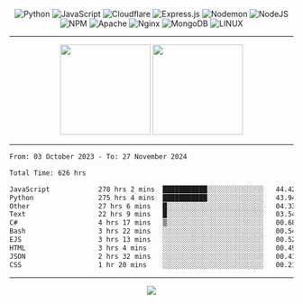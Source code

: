 <div align="center">
  
![Python](https://img.shields.io/badge/python-3670A0?style=for-the-badge&logo=python&logoColor=ffdd54) ![JavaScript](https://img.shields.io/badge/javascript-%23323330.svg?style=for-the-badge&logo=javascript&logoColor=%23F7DF1E) ![Cloudflare](https://img.shields.io/badge/Cloudflare-F38020?style=for-the-badge&logo=Cloudflare&logoColor=white) ![Express.js](https://img.shields.io/badge/express.js-%23404d59.svg?style=for-the-badge&logo=express&logoColor=%2361DAFB) ![Nodemon](https://img.shields.io/badge/NODEMON-%23323330.svg?style=for-the-badge&logo=nodemon&logoColor=%BBDEAD) ![NodeJS](https://img.shields.io/badge/node.js-6DA55F?style=for-the-badge&logo=node.js&logoColor=white) ![NPM](https://img.shields.io/badge/NPM-%23CB3837.svg?style=for-the-badge&logo=npm&logoColor=white) ![Apache](https://img.shields.io/badge/apache-%23D42029.svg?style=for-the-badge&logo=apache&logoColor=white) ![Nginx](https://img.shields.io/badge/nginx-%23009639.svg?style=for-the-badge&logo=nginx&logoColor=white) ![MongoDB](https://img.shields.io/badge/MongoDB-%234ea94b.svg?style=for-the-badge&logo=mongodb&logoColor=white) ![LINUX](https://img.shields.io/badge/Linux-FCC624?style=for-the-badge&logo=linux&logoColor=black)

---


<img src="https://github-readme-streak-stats.herokuapp.com/?user=anotherrandomonline&theme=react" height="160"/>
  
<img src="https://github-readme-stats.vercel.app/api?username=anotherrandomonline&show_icons=true&include_all_commits=true&theme=react" height="160"/>
</div>

---

<!--START_SECTION:waka-->

```txt
From: 03 October 2023 - To: 27 November 2024

Total Time: 626 hrs

JavaScript            278 hrs 2 mins  ███████████░░░░░░░░░░░░░░   44.42 %
Python                275 hrs 4 mins  ███████████░░░░░░░░░░░░░░   43.94 %
Other                 27 hrs 6 mins   █░░░░░░░░░░░░░░░░░░░░░░░░   04.33 %
Text                  22 hrs 9 mins   █░░░░░░░░░░░░░░░░░░░░░░░░   03.54 %
C#                    4 hrs 17 mins   ▒░░░░░░░░░░░░░░░░░░░░░░░░   00.68 %
Bash                  3 hrs 22 mins   ░░░░░░░░░░░░░░░░░░░░░░░░░   00.54 %
EJS                   3 hrs 13 mins   ░░░░░░░░░░░░░░░░░░░░░░░░░   00.52 %
HTML                  3 hrs 4 mins    ░░░░░░░░░░░░░░░░░░░░░░░░░   00.49 %
JSON                  2 hrs 32 mins   ░░░░░░░░░░░░░░░░░░░░░░░░░   00.41 %
CSS                   1 hr 20 mins    ░░░░░░░░░░░░░░░░░░░░░░░░░   00.21 %
```

<!--END_SECTION:waka-->

---

<div align="center">
  
![](https://github-profile-trophy.vercel.app/?username=anotherrandomonline&theme=darkhub&no-frame=true&no-bg=true&margin-w=4)

</div>
